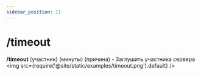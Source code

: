 ```yaml
---
sidebar_position: 11
---
```


# /timeout

**/timeout** (участник) (минуты) (причина) - Заглушить участника сервера
<img src={require('@site/static/examples/timeout.png').default} />
